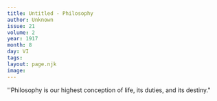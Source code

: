 ```yaml
---
title: Untitled - Philosophy
author: Unknown
issue: 21
volume: 2
year: 1917
month: 8
day: VI
tags:
layout: page.njk
image:
---
```

''Philosophy is our highest conception of life, its duties, and its destiny."


